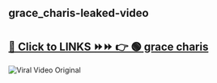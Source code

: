 
 ## grace_charis-leaked-video 

# <h2><a href="https://clipsfans.com/grace_charis&ref=git">🔗 Click to LINKS ⏩⏩ 👉 🟢 grace charis </a></h2>

<a href="https://clipsfans.com/grace_charis&ref=git" rel="nofollow" data-target="animated-image.originalLink"><img src="https://i.ibb.co.com/xMMVF88/686577567.gif" alt="Viral Video Original" style="max-width: 100%; display: inline-block;" data-target="animated-image.originalImage"></a>
